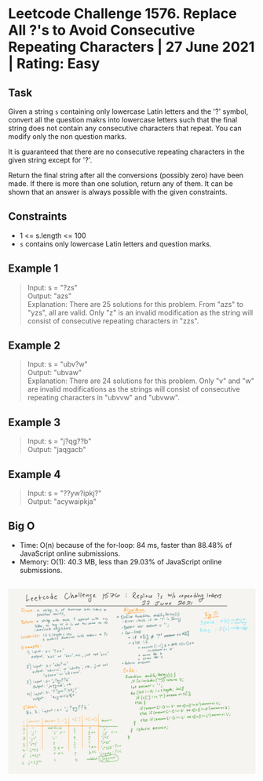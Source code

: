 # Leetcode Challenge 1576. Replace All ?'s to Avoid Consecutive Repeating Characters | 27 June 2021 | Rating: Easy

## Task

Given a string `s` containing only lowercase Latin letters and the '?' symbol, convert all the question makrs into lowercase letters such that the final string does not contain any consecutive characters that repeat. You can modify only the non question marks.

It is guaranteed that there are no consecutive repeating characters in the given string except for '?'.

Return the final string after all the conversions (possibly zero) have been made. If there is more than one solution, return any of them. It can be shown that an answer is always possible with the given constraints.

## Constraints

- 1 <= s.length <= 100
- `s` contains only lowercase Latin letters and question marks.

## Example 1

> Input: s = "?zs"  
Output: "azs"  
Explanation: There are 25 solutions for this problem. From "azs" to "yzs", all are valid. Only "z" is an invalid modification as the string will consist of consecutive repeating characters in "zzs".

## Example 2

> Input: s = "ubv?w"  
Output: "ubvaw"  
Explanation: There are 24 solutions for this problem. Only "v" and "w" are invalid modifications as the strings will consist of consecutive repeating characters in "ubvvw" and "ubvww".

## Example 3

> Input: s = "j?qg??b"  
Output: "jaqgacb"

## Example 4

>Input: s = "??yw?ipkj?"  
Output: "acywaipkja"

## Big O

- Time: O(n) because of the for-loop: 84 ms, faster than 88.48% of JavaScript online submissions.
- Memory: O(1): 40.3 MB, less than 29.03% of JavaScript online submissions.

## ![Whiteboard](../../assets/whiteboards/remove-question-whiteboard.png)
